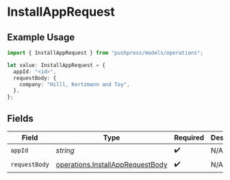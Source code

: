 # InstallAppRequest

## Example Usage

```typescript
import { InstallAppRequest } from "pushpress/models/operations";

let value: InstallAppRequest = {
  appId: "<id>",
  requestBody: {
    company: "Hilll, Kertzmann and Toy",
  },
};
```

## Fields

| Field                                                                                | Type                                                                                 | Required                                                                             | Description                                                                          |
| ------------------------------------------------------------------------------------ | ------------------------------------------------------------------------------------ | ------------------------------------------------------------------------------------ | ------------------------------------------------------------------------------------ |
| `appId`                                                                              | *string*                                                                             | :heavy_check_mark:                                                                   | N/A                                                                                  |
| `requestBody`                                                                        | [operations.InstallAppRequestBody](../../models/operations/installapprequestbody.md) | :heavy_check_mark:                                                                   | N/A                                                                                  |